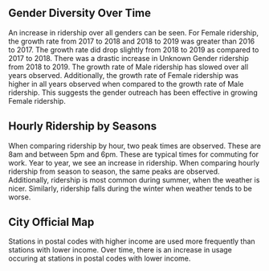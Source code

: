 ## Gender Diversity Over Time  

An increase in ridership over all genders can be seen.  For Female ridership, the growth rate from 2017 to 2018 and 2018 to 2019 was greater than 2016 to 2017.  The growth rate did drop slightly from 2018 to 2019 as compared to 2017 to 2018.  There was a drastic increase in Unknown Gender ridership from 2018 to 2019.  The growth rate of Male ridership has slowed over all years observed.  Additionally, the growth rate of Female ridership was higher in all years observed when compared to the growth rate of Male ridership.  This suggests the gender outreach has been effective in growing Female ridership.

## Hourly Ridership by Seasons

When comparing ridership by hour, two peak times are observed.  These are 8am and between 5pm and 6pm.  These are typical times for commuting for work.  Year to year, we see an increase in ridership.  When comparing hourly ridership from season to season, the same peaks are observed.  Additionally, ridership is most common during summer, when the weather is nicer.  Similarly, ridership falls during the winter when weather tends to be worse.

## City Official Map

Stations in postal codes with higher income are used more frequently than stations with lower income.  Over time, there is an increase in usage occuring at stations in postal codes with lower income.